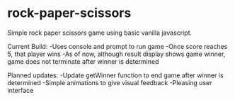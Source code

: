# rock-paper-scissors
Simple rock paper scissors game using basic vanilla javascript.

Current Build:
    -Uses console and prompt to run game
    -Once score reaches 5, that player wins
    -As of now, although result display shows game winner, game does not terminate after winner is determined
    

Planned updates:
    -Update getWinner function to end game after winner is determined
    -Simple animations to give visual feedback
    -Pleasing user interface


